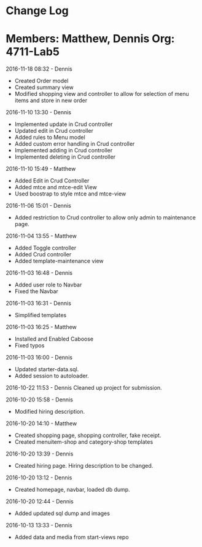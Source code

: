 # Change Log
Members: Matthew, Dennis
Org: 4711-Lab5
==============================

2016-11-18 08:32 - Dennis
- Created Order model
- Created summary view
- Modified shopping view and controller to allow for selection of menu items and store in new order

2016-11-10 13:30 - Dennis
- Implemented update in Crud controller
- Updated edit in Crud controller
- Added rules to Menu model
- Added custom error handling in Crud controller
- Implemented adding in Crud controller
- Implemented deleting in Crud controller


2016-11-10 15:49 - Matthew
- Added Edit in Crud Controller
- Added mtce and mtce-edit View
- Used boostrap to style mtce and mtce-view

2016-11-06 15:01 - Dennis
- Added restriction to Crud controller to allow only admin to maintenance page.

2016-11-04 13:55 - Matthew
- Added Toggle controller
- Added Crud controller
- Added template-maintenance view

2016-11-03 16:48 - Dennis
- Added user role to Navbar
- Fixed the Navbar

2016-11-03 16:31 - Dennis
- Simplified templates

2016-11-03 16:25 - Matthew
- Installed and Enabled Caboose
- Fixed typos

2016-11-03 16:00 - Dennis
- Updated starter-data.sql.
- Added session to autoloader.

2016-10-22 11:53 - Dennis
Cleaned up project for submission.

2016-10-20 15:58 - Dennis
- Modified hiring description.

2016-10-20 14:10 - Matthew
- Created shopping page, shopping controller, fake receipt.
- Created menuitem-shop and category-shop templates

2016-10-20 13:39 - Dennis
- Created hiring page. Hiring description to be changed.

2016-10-20 13:12 - Dennis
- Created homepage, navbar, loaded db dump.

2016-10-20 12:44 - Dennis
- Added updated sql dump and images

2016-10-13 13:33 - Dennis
- Added data and media from start-views repo